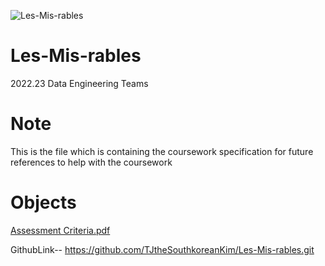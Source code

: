 
![Les-Mis-rables]([https://imgur.com/a/GSFYT6k](https://i.imgur.com/eVXLrgU.jpg))

# Les-Mis-rables
 2022.23 Data Engineering Teams
# Note
This is the file which is containing the coursework specification for future references to help with the coursework
# Objects
[Assessment Criteria.pdf](https://github.com/TJtheSouthkoreanKim/Les-Mis-rables/files/10716255/Assessment.Criteria.pdf)

GithubLink-- https://github.com/TJtheSouthkoreanKim/Les-Mis-rables.git
